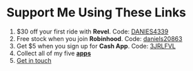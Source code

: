 # Support Me Using These Links
1. $30 off your first ride with **Revel**. Code: [DANIES4339](http://app.gorevel.com/redeem-code/DANIES4339)
2. Free stock when you join **Robinhood**. Code: [daniels20863](https://join.robinhood.com/daniels20863)
3. Get $5 when you sign up for **Cash App**. Code: [3JRLFVL](https://cash.app/app/3JRLFVL)
4. Collect all of my five **[apps](https://apps.apple.com/us/developer/daniel-springer/id1402417666)**
5. [Get in touch](https://docs.google.com/forms/d/e/1FAIpQLSer21aRP8VWdepd9tBP8HmR5MH2-rOBfRq34GLQ-FwglpfRdg/viewform)